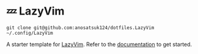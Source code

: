 # 💤 LazyVim

```
git clone git@github.com:anosatsuk124/dotfiles.LazyVim ~/.config/LazyVim
```

A starter template for [LazyVim](https://github.com/LazyVim/LazyVim).
Refer to the [documentation](https://lazyvim.github.io/installation) to get started.
